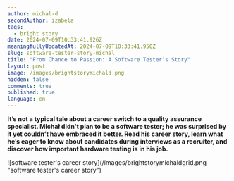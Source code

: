 ```yaml
---
author: michal-d
secondAuthor: izabela
tags:
  - bright story
date: 2024-07-09T10:33:41.926Z
meaningfullyUpdatedAt: 2024-07-09T10:33:41.950Z
slug: software-tester-story-michal
title: "From Chance to Passion: A Software Tester’s Story"
layout: post
image: /images/brightstorymichald.png
hidden: false
comments: true
published: true
language: en
---
```

**It’s not a typical tale about a career switch to a quality assurance specialist. Michał didn't plan to be a software tester; he was surprised by it yet couldn’t have embraced it better. Read his career story, learn what he’s eager to know about candidates during interviews as a recruiter, and discover how important hardware testing is in his job.**

<div className="image">![software tester's career story](/images/brightstorymichaldgrid.png "software tester's career story")</div>